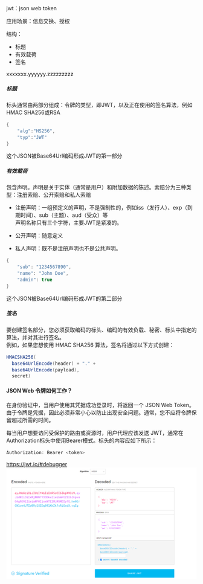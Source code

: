 jwt：json web token  

应用场景：信息交换、授权  

结构：
* 标题
* 有效载荷
* 签名

xxxxxxx.yyyyyy.zzzzzzzzz

##### 标题
标头通常由两部分组成：令牌的类型，即JWT，以及正在使用的签名算法，例如HMAC SHA256或RSA  
```java
{
    "alg":"HS256",
    "typ":"JWT"
}
```
这个JSON被Base64Url编码形成JWT的第一部分  

##### 有效载荷
包含声明。声明是关于实体（通常是用户）和附加数据的陈述。索赔分为三种类型：注册索赔、公开索赔和私人索赔  
* 注册声明：一组预定义的声明，不是强制性的，例如iss（发行人）、exp（到期时间）、sub（主题）、aud（受众）等  
    声明名称只有三个字符，主要JWT是紧凑的。

* 公开声明：随意定义
* 私人声明：既不是注册声明也不是公共声明。  
```java
{
    "sub": "1234567890",
    "name": "John Doe",
    "admin": true
}
```
这个JSON被Base64Url编码形成JWT的第二部分  
##### 签名
要创建签名部分，您必须获取编码的标头、编码的有效负载、秘密、标头中指定的算法，并对其进行签名。  
例如，如果您想使用 HMAC SHA256 算法，签名将通过以下方式创建：  

```java
HMACSHA256(
  base64UrlEncode(header) + "." +
  base64UrlEncode(payload),
  secret)
```


#### JSON Web 令牌如何工作？
在身份验证中，当用户使用其凭据成功登录时，将返回一个 JSON Web Token。由于令牌是凭据，因此必须非常小心以防止出现安全问题。通常，您不应将令牌保留超过所需的时间。  

每当用户想要访问受保护的路由或资源时，用户代理应该发送 JWT，通常在Authorization标头中使用Bearer模式。标头的内容应如下所示：  
```java
Authorization: Bearer <token>
```
https://jwt.io/#debugger
![image](../../images/Snipaste_2022-06-05_04-10-42.png)